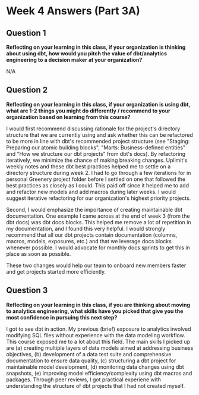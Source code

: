 # Week 4 Answers (Part 3A)

## Question 1

**Reflecting on your learning in this class, if your organization is thinking about using dbt, how would you pitch the value of dbt/analytics engineering to a decision maker at your organization?**

N/A

## Question 2

**Reflecting on your learning in this class, if your organization is using dbt, what are 1-2 things you might do differently / recommend to your organization based on learning from this course?**

I would first recommend discussing rationale for the project's directory structure that we are currently using and ask whether this can be refactored to be more in line with dbt's recommended project structure (see "Staging: Preparing our atomic building blocks", "Marts: Business-defined entities" and "How we structure our dbt projects" from dbt's docs). By refactoring iteratively, we minimize the chance of making breaking changes. Uplimit's weekly notes and these dbt best practices helped me to settle on a directory structure during week 2. I had to go through a few iterations for in personal Greenery project folder before I settled on one that followed the best practices as closely as I could. This paid off since it helped me to add and refactor new models and add macros during later weeks. I would suggest iterative refactoring for our organization's highest priority projects.

Second, I would emphasize the importance of creating maintainable dbt documentation. One example I came across at the end of week 3 (from the dbt docs) was dbt docs blocks. This helped me remove a lot of repetition in my documentation, and I found this very helpful. I would strongly recommend that all our dbt projects contain documentation (columns, macros, models, exposures, etc.) and that we leverage docs blocks whenever possible. I would advocate for monthly docs sprints to get this in place as soon as possible.

These two changes would help our team to onboard new members faster and get projects started more efficiently.

## Question 3

**Reflecting on your learning in this class, if you are thinking about moving to analytics engineering, what skills have you picked that give you the most confidence in pursuing this next step?**

I got to see dbt in action. My previous (brief) exposure to analytics involved modifying SQL files without experience with the data modeling workflow. This course exposed me to a lot about this field. The main skills I picked up are (a) creating multiple layers of data models aimed at addressing business objectives, (b) development of a data test suite and comprehensive documentation to ensure data quality, (c) structuring a dbt project for maintainable model development, (d) monitoring data changes using dbt snapshots, (e) improving model efficiency/complexity using dbt macros and packages. Through peer reviews, I got practical experiene with understanding the structure of dbt projects that I had not created myself.

